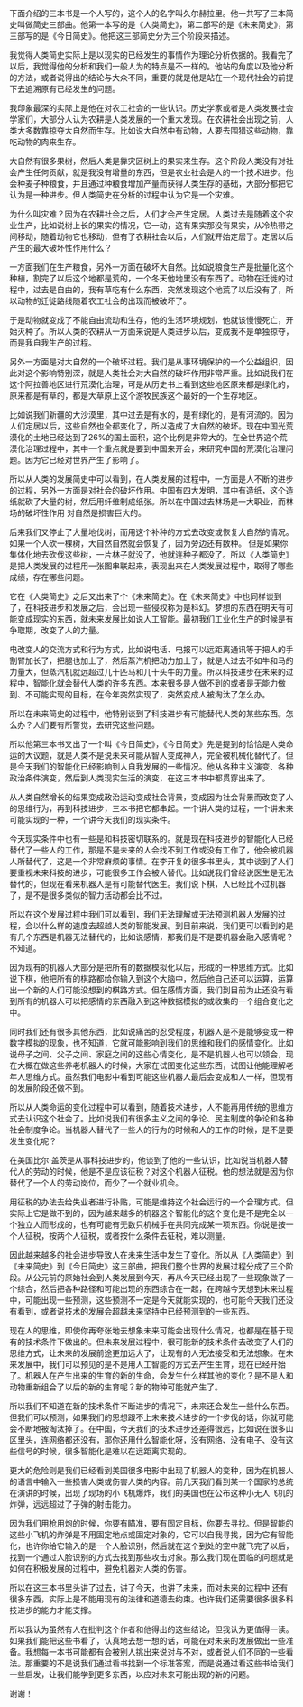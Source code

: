 下面介绍的三本书是一个人写的，这个人的名字叫久尔赫拉里。他一共写了三本简史叫做简史三部曲。他第一本写的是《人类简史》，第二部写的是《未来简史》，第三部写的是《今日简史》。他把这三部简史分为三个阶段来描述。

我觉得人类简史实际上是以现实的已经发生的事情作为理论分析依据的。我看完了以后，我觉得他的分析和我们一般人为的特点是不一样的。他站的角度以及他分析的方法，或者说得出的结论与大众不同，重要的就是他是站在一个现代社会的前提下去追溯原有已经发生的问题。

我印象最深的实际上是他在对农工社会的一些认识。历史学家或者是人类发展社会学家们，大部分人认为农耕是人类发展的一个重大发现。在农耕社会出现之前，人类大多数靠掠夺大自然而生存。比如说大自然中有动物，人要去围猎这些动物，靠吃动物的肉来生存。

大自然有很多果树，然后人类是靠灾区树上的果实来生存。这个阶段人类没有对社会产生任何贡献，就是我没有增量的东西，但是农业社会是人的一个技术进步。他会种麦子种粮食，并且通过种粮食增加产量而获得人类生存的基础，大部分都把它认为是一种进步。但人类简史在分析的过程中认为它是一个灾难。

为什么叫灾难？因为在农耕社会之后，人们才会产生定居。人类过去是随着这个农业生产，比如说树上长的果实的情况，它一动，这有果实那没有果实，从冷热带之间移动，随着动物它也移动，但有了农耕社会以后，人们就开始定居了。定居以后产生的最大破坏性作用什么？ 

一方面我们在生产粮食，另外一方面在破坏大自然。比如说粮食生产是批量化这个种植，割完了以后这个地都是荒的，一个冬天他地里没有东西了。动物在迁徙的过程中，过去是自由的，我有草吃有什么东西，突然发现这个地荒了以后没有了，所以动物的迁徙路线随着农工社会的出现而被破坏了。

于是动物就变成了不能自由流动和生存，他的生活环境规划，他就该慢慢死亡，开始灭种了。所以人类的农耕从一方面来说是人类进步以后，变成我不是单独掠夺，而是我自我生产的过程。 

另外一方面是对大自然的一个破坏过程。我们是从事环境保护的一个公益组织，因此对这个影响特别深，就是人类社会对大自然的破坏作用非常严重。比如说我们在这个阿拉善地区进行荒漠化治理，可是从历史书上看到这些地区原来都是绿化的，原来都是有草的，都是大草原上这个游牧民族这个最好的一个生存地区。

比如说我们新疆的大沙漠里，其中过去是有水的，是有绿化的，是有河流的。因为人们定居以后，这些自然也全都变化了，所以造成了大自然的破坏。现在中国光荒漠化的土地已经达到了26%的国土面积，这个比例是非常大的。在全世界这个荒漠化治理过程中，其中一个重点就是要到中国来开会，来研究中国的荒漠化治理问题。因为它已经对世界产生了影响了。

所以从人类的发展简史中可以看到，在人类发展的过程中，一方面是人不断的进步的过程，另外一方面是对社会的破坏作用。中国有四大发明，其中有造纸，这个造纸就砍了大量的树，然后用纤维制成纸张。所以在中国过去林场是一大职业，而林场的破坏性作用  对自然是损害巨大的。

后来我们又停止了大量地伐树，而用这个补种的方式去改变或恢复大自然的情况。如果一个人砍一棵树，大自然自然就会恢复了，因为旁边还有数种。 但是如果你集体化地去砍伐这些树，一片林子就没了，他就连种子都没了。所以《人类简史》是把人类发展的过程用一张图串联起来，表现出来在人类发展过程中，取得了哪些成绩，存在哪些问题。

它在《人类简史》之后又出来了个《未来简史》。在《未来简史》中也同样谈到了，在科技进步和发展之后，会出现一些侵权称为是科幻。梦想的东西在明天有可能变成现实的东西，就未来发展比如说人工智能。最初我们工业化生产的时候是有争取期，改变了人的力量。

电改变人的交流方式和行为方式，比如说电话、电报可以远距离通讯等于把人的手割臂加长了，把腿也加上了，然后蒸汽机把动力加上了，就是人过去不如牛和马的力量大，但蒸汽机就远超过几十匹马和几十头牛的力量。所以科技进步在未来的过程中，智能化就会替代人类的许多东西。本来很多是人做不到的或者是无能力做到、不可能实现的目标，在今年突然实现了，突然变成人被淘汰了怎么办。

所以在未来简史的过程中，他特别谈到了科技进步有可能替代人类的某些东西。怎么办？人们要有所警觉，去研究这些问题。

所以他第三本书又出了一个叫《今日简史》，《今日简史》先是提到的恰恰是人类命运的大议题，就是人类不是说未来可能从智人变成神人，完全被机械化替代了。但是今天我们的智能化已经影响到人自我发展的一些情况。他从各种主义演变、各种政治条件演变，然后到人类现实生活的演变，在这三本书中都贯穿出来了。

从人类自然增长的结果变成政治运动变成社会背景，变成因为社会背景而改变了人的思维行为，再到科技进步，三本书把它都串起。一个讲人类的过程，一个讲未来可能实现的一种，一个讲今天我们的现实条件。

  今天现实条件中也有一些是和科技密切联系的。就是现在科技进步的智能化人已经替代了一些人的工作，那是不是未来的人会找不到工作或没有工作了，他会被机器人所替代了，这是一个非常麻烦的事情。在李开复的很多书里头，其中谈到了人们要重视未来科技的进步，可能很多工作会被人替代。比如说我们曾经说医生是无法替代的，但现在看来机器人是有可能替代医生。我们说下棋，人已经比不过机器了，是不是很多类似的智力活动都会比不过。

所以在这个发展过程中我们可以看到，我们无法理解或无法预测机器人发展的过程，会以什么样的速度去超越人类的智能发展。到目前来说，我们更可以看到的是有几个东西是机器无法替代的，比如说感情，那我们是不是要机器会融入感情呢？不知道。

因为现有的机器人大部分是把所有的数据模拟化以后，形成的一种思维方式。比如说下棋，他把所有的棋路都给你输入到这个大脑中，然后他自己还可以运算，运算出一个新的人们可能没想到的棋路方式。但在感情方面，我们到目前为止还没有看到所有的机器人可以把感情的东西融入到这种数据模拟的或收集的一个组合变化之中。

同时我们还有很多其他东西，比如说痛苦的忍受程度，机器人是不是能够变成一种数字模拟的现象，也不知道，它就可能影响到我们的思维和我们的感情变化。比如说母子之间、父子之间、家庭之间的这些心情变化，是不是机器人也可以领会，现在大概在做这些养老机器人的时候，大家在试图变化这些东西，试图让他能理解老年人思维方式。虽然我们电影中看到可能这些机器人最后会变成和人一样，但现有的发展阶段还做不到。 

所以从人类命运的变化过程中可以看到，随着技术进步，人不能再用传统的思维方式去认识这个社会了。比如说我们有很多主义之间的争论、民主制度的争论和各种社会制度争论。当机器人替代了一些人的行为的时候和人的工作的时候，是不是要发生变化呢？

在美国比尔·盖茨是从事科技进步的，他谈到了他的一些认识，比如说当机器人替代人的劳动的时候，他是不是应该征税？对这个机器人征税。他的想法就是因为你替代了一个人的劳动岗位，而少了一个就业机会。

用征税的办法去给失业者进行补贴，可能是维持这个社会运行的一个合理方式。但实际上它是做不到的，因为越来越多的机器这个智能化的这个变化是不是完全以一个独立人而形成的，也有可能有无数只机械手在共同完成某一项东西。你说是按一个人征税，按两个人征税，或者按什么条件去征税，难以测量。

因此越来越多的社会进步导致人在未来生活中发生了变化。所以从《人类简史》到《未来简史》到《今日简史》这三部曲，把我们整个世界的发展过程分成了三个阶段。从公元前的原始社会到人类发展到今天，再从今天已经出现了一些现象做了一个综合，然后把各种路径和可能出现的东西综合在一起，在跨越今天想到未来过程中，可能出现一些预测，这些预测不一定是今天就能实现的，也可能今天我们还没有看到，或者说技术的发展会超越未来坚持中已经预测到的一些东西。 

现在人的思维，即使你再夸张地去想象未来可能会出现什么情况，也都是在基于现有的技术条件下做出的。但未来发展过程中，很可能新的技术条件去改变了人们的思维方式，让未来的发展前途更加远大了，让现有的人无法接受和无法想象。在未来发展中，我们可以预见的是不是用人工智能的方式去产生生育，现在已经开始了。机器人在产生出来的生育的新的生命，会发生什么样其他的变化？是不是人和动物重新组合了以后的新的生育呢？新的物种可能就产生了。

所以我们不知道在新的技术条件不断进步的情况下，未来还会发生一些什么东西。但我们可以预测，如果我们的思想跟不上未来技术进步的一个步伐的话，你就可能会不断地被淘汰掉了。在中国，今天我们的技术进步还差得很远，比如说在很多山区里头，连网络都还没有，那你还用什么智能化呀，没有网络、没有电子、没有这些信号的时候，很多智能化是难以在远距离实现的。 

更大的危险则是我们已经看到美国很多电影中出现了机器人的变种，因为在机器人的语言中输入一些损害人类或伤害人类的内容。前几天我们看到某一个国家的总统在演讲的时候，出现了现场的小飞机爆炸，我们的美国也在公布这种小无人飞机的炸弹，远远超过了子弹的射击能力。

因为我们用枪用炮的时候，你要有瞄准，要有固定目标，你要去寻找。但是智能的这些小飞机的炸弹是不用固定地点或固定对象的，它可以自我寻找，因为它有智能化，也许你给它输入的是一个人脸识别，然后就在这个到处的空中就飞完了以后，找到一个通过人脸识别的方式去找到那些攻击对象。那么我们现在面临的问题就是如何在积极发展的过程中，避免机器对人类的伤害。

所以在这三本书里头讲了过去，讲了今天，也讲了未来，而对未来的过程中    还有很多东西，实际上是不能用现有的法律和道德去约束。也许我们还需要很多很多科技进步的能力才能支撑。 

所以我认为虽然有人在批判这个作者和他得出的这些结论，但我认为更值得一读。如果我们能把这些书看了，认真地去想一想的话，可能在对未来的发展做出一些准备。我想每一本书可能都有会被别人挑出来说对与不对，或者说人们不同的一些看法。那重要的不是说我们通过看书找到一个标准答案，而是说通过看这些书给我们一些启发，让我们能学到更多东西，以应对未来可能出现的新的问题。

谢谢！